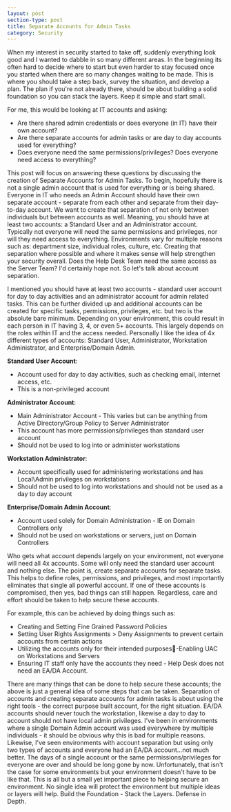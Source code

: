 ```yaml
---
layout: post
section-type: post
title: Separate Accounts for Admin Tasks
category: Security
---
```


When my interest in security started to take off, suddenly everything look good and I wanted to dabble in so many different areas.  In the beginning its often hard to decide where to start but even harder to stay focused once you started when there are so many changes waiting to be made.  This is where you should take a step back, survey the situation, and develop a plan.  The plan if you're not already there, should be about building a solid foundation so you can stack the layers.  Keep it simple and start small.  

For me, this would be looking at IT accounts and asking:  
* Are there shared admin credentials or does everyone (in IT) have their own account?
* Are there separate accounts for admin tasks or are day to day accounts used for everything?
* Does everyone need the same permissions/privileges?  Does everyone need access to everything?

This post will focus on answering these questions by discussing the creation of Separate Accounts for Admin Tasks.  To begin, hopefully there is not a single admin account that is used for everything or is being shared.  Everyone in IT who needs an Admin Account should have their own separate account - separate from each other and separate from their day-to-day account.  We want to create that separation of not only between individuals but between accounts as well.  Meaning, you should have at least two accounts: a Standard User and an Administrator account.  Typically not everyone will need the same permissions and privileges, nor will they need access to everything.  Environments vary for multiple reasons such as:  department size, individual roles, culture, etc.  Creating that separation where possible and where it makes sense will help strengthen your security overall.  Does the Help Desk Team need the same access as the Server Team?  I'd certainly hope not.  So let's talk about account separation.

I mentioned you should have at least two accounts - standard user account for day to day activities and an administrator account for admin related tasks.  This can be further divided up and additional accounts can be created for specific tasks, permissions, privileges, etc. but two is the absolute bare minimum.  Depending on your environment, this could result in each person in IT having 3, 4, or even 5+ accounts.  This largely depends on the roles within IT and the access needed.  Personally I like the idea of 4x different types of accounts:  Standard User, Administrator, Workstation Administrator, and Enterprise/Domain Admin.

<b>Standard User Account</b>:
* Account used for day to day activities, such as checking email, internet access, etc.
* This is a non-privileged account

<b>Administrator Account</b>:
* Main Administrator Account - This varies but can be anything from Active Directory/Group Policy to Server Administrator
* This account has more permissions/privileges than standard user account
* Should not be used to log into or administer workstations

<b>Workstation Administrator</b>:
* Account specifically used for administering workstations and has Local\Admin privileges on workstations
* Should not be used to log into workstations and should not be used as a day to day account

<b>Enterprise/Domain Admin Account</b>:
* Account used solely for Domain Administration - IE on Domain Controllers only
* Should not be used on workstations or servers, just on Domain Controllers

Who gets what account depends largely on your environment, not everyone will need all 4x accounts.  Some will only need the standard user account and nothing else.  The point is, create separate accounts for separate tasks.  This helps to define roles, permissions, and privileges, and most importantly eliminates that single all powerful account.  If one of these accounts is compromised, then yes, bad things can still happen.  Regardless, care and effort should be taken to help secure these accounts. 

For example, this can be achieved by doing things such as:
* Creating and Setting Fine Grained Password Policies
* Setting User Rights Assignments > Deny Assignments to prevent certain accounts from certain actions
* Utilizing the accounts only for their intended purposes-Enabling UAC on Workstations and Servers
* Ensuring IT staff only have the accounts they need - Help Desk does not need an EA/DA Account.

There are many things that can be done to help secure these accounts; the above is just a general idea of some steps that can be taken.  Separation of accounts and creating separate accounts for admin tasks is about using the right tools - the correct purpose built account, for the right situation.  EA/DA accounts should never touch the workstation, likewise a day to day to account should not have local admin privileges.  I've been in environments where a single Domain Admin account was used everywhere by multiple individuals - it should be obvious why this is bad for multiple reasons.  Likewise, I've seen environments with account separation but using only two types of accounts and everyone had an EA/DA account...not much better.  The days of a single account or the same permissions/privileges for everyone are over and should be long gone by now. Unfortunately, that isn't the case for some environments but your environment doesn't have to be like that.  This is all but a small yet important piece to helping secure an environment.  No single idea will protect the environment but multiple ideas or layers will help.  Build the Foundation - Stack the Layers.  Defense in Depth.  


